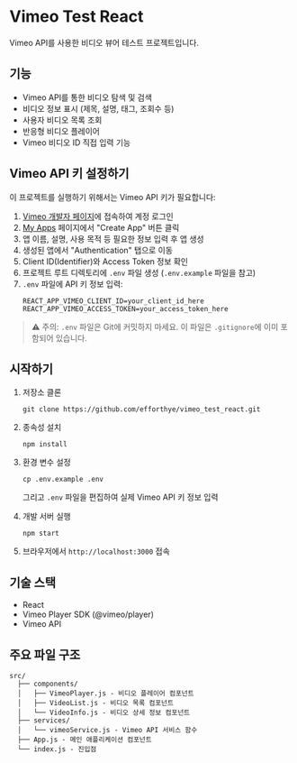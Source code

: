 # Vimeo Test React

Vimeo API를 사용한 비디오 뷰어 테스트 프로젝트입니다.

## 기능

- Vimeo API를 통한 비디오 탐색 및 검색
- 비디오 정보 표시 (제목, 설명, 태그, 조회수 등)
- 사용자 비디오 목록 조회
- 반응형 비디오 플레이어
- Vimeo 비디오 ID 직접 입력 기능

## Vimeo API 키 설정하기

이 프로젝트를 실행하기 위해서는 Vimeo API 키가 필요합니다:

1. [Vimeo 개발자 페이지](https://developer.vimeo.com/)에 접속하여 계정 로그인
2. [My Apps](https://developer.vimeo.com/apps) 페이지에서 "Create App" 버튼 클릭
3. 앱 이름, 설명, 사용 목적 등 필요한 정보 입력 후 앱 생성
4. 생성된 앱에서 "Authentication" 탭으로 이동
5. Client ID(Identifier)와 Access Token 정보 확인
6. 프로젝트 루트 디렉토리에 `.env` 파일 생성 (`.env.example` 파일을 참고)
7. `.env` 파일에 API 키 정보 입력:
   ```
   REACT_APP_VIMEO_CLIENT_ID=your_client_id_here
   REACT_APP_VIMEO_ACCESS_TOKEN=your_access_token_here
   ```

> ⚠️ 주의: `.env` 파일은 Git에 커밋하지 마세요. 이 파일은 `.gitignore`에 이미 포함되어 있습니다.

## 시작하기

1. 저장소 클론
   ```
   git clone https://github.com/efforthye/vimeo_test_react.git
   ```

2. 종속성 설치
   ```
   npm install
   ```

3. 환경 변수 설정
   ```
   cp .env.example .env
   ```
   그리고 `.env` 파일을 편집하여 실제 Vimeo API 키 정보 입력

4. 개발 서버 실행
   ```
   npm start
   ```

5. 브라우저에서 `http://localhost:3000` 접속

## 기술 스택

- React
- Vimeo Player SDK (@vimeo/player)
- Vimeo API

## 주요 파일 구조

```
src/
  ├── components/
  │   ├── VimeoPlayer.js - 비디오 플레이어 컴포넌트
  │   ├── VideoList.js - 비디오 목록 컴포넌트
  │   └── VideoInfo.js - 비디오 상세 정보 컴포넌트
  ├── services/
  │   └── vimeoService.js - Vimeo API 서비스 함수
  ├── App.js - 메인 애플리케이션 컴포넌트
  └── index.js - 진입점
```
